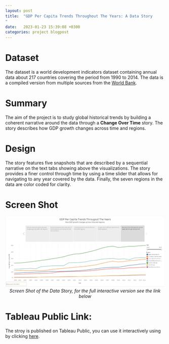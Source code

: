 ```yaml
---
layout: post
title:  "GDP Per Capita Trends Throughout The Years: A Data Story
"
date:   2023-01-23 15:39:08 +0300
categories: project blogpost
---
```

# Dataset
The dataset is a world development indicators dataset containing annual data about 217 countries covering the period from 1990 to 2014. The data is a compiled version from multiple sources from the [World Bank](https://data.worldbank.org/indicator).

# Summary
The aim of the project is to study global historical trends by building a coherent narrative around the data through a **Change Over Time** story. The story describes how GDP growth changes across time and regions.
# Design
The story features five snapshots that are described by a sequential narrative on the text tabs showing above the visualizations. The story provides a finer control through time by using a time slider that allows for navigating to any year covered by the data. Finally, the seven regions in the data are color coded for clarity.
# Screen Shot
<p align="center">
  <img alt="img-name" src="/assets/imgs/DVNDP3.PNG">
  <br>
    <em>Screen Shot of the Data Story, for the full interactive version see the link below</em>
</p>

# Tableau Public Link:
The stroy is published on Tableau Public, you can use it interactively using by clicking [here](https://public.tableau.com/views/Project6_16718923621140/Story1?:language=en-US&publish=yes&:display_count=n&:origin=viz_share_link).
